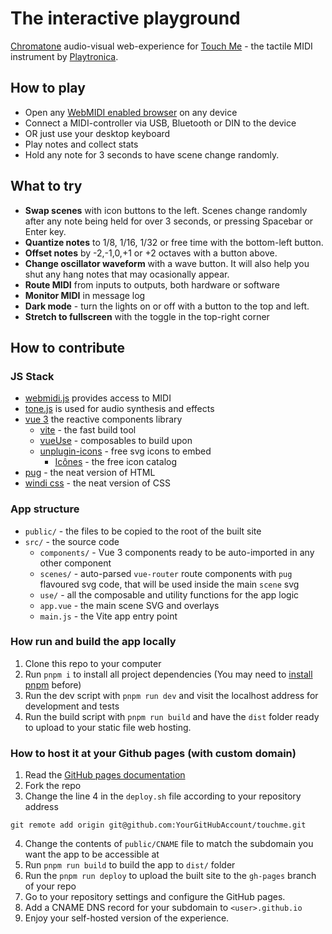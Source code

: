 # The interactive playground

[Chromatone](https://chromatone.center) audio-visual web-experience for [Touch Me](https://shop.playtronica.com/products/touchme) - the tactile MIDI instrument by [Playtronica](https://playtronica.com).

## How to play

- Open any [WebMIDI enabled browser](https://caniuse.com/?search=midi) on any device
- Connect a MIDI-controller via USB, Bluetooth or DIN to the device
- OR just use your desktop keyboard
- Play notes and collect stats
- Hold any note for 3 seconds to have scene change randomly.

## What to try

- **Swap scenes** with icon buttons to the left. Scenes change randomly after any note being held for over 3 seconds, or pressing Spacebar or Enter key.
- **Quantize notes** to 1/8, 1/16, 1/32 or free time with the bottom-left button.
- **Offset notes** by -2,-1,0,+1 or +2 octaves with a button above.
- **Change oscillator waveform** with a wave button. It will also help you shut any hang notes that may ocasionally appear.
- **Route MIDI** from inputs to outputs, both hardware or software
- **Monitor MIDI** in message log
- **Dark mode** - turn the lights on or off with a button to the top and left.
- **Stretch to fullscreen** with the toggle in the top-right corner

## How to contribute

### JS Stack

- [webmidi.js](https://webmidijs.org/docs/) provides access to MIDI
- [tone.js](https://tonejs.github.io) is used for audio synthesis and effects
- [vue 3](https://v3.vuejs.org/) the reactive components library
  - [vite](https://vitejs.dev/) - the fast build tool
  - [vueUse](https://vueuse.org) - composables to build upon
  - [unplugin-icons](https://github.com/antfu/unplugin-icons) - free svg icons to embed
    - [Icônes](https://icones.js.org/) - the free icon catalog
- [pug](https://pugjs.org/api/getting-started.html) - the neat version of HTML
- [windi css](https://windicss.org/) - the neat version of CSS

### App structure

- `public/` - the files to be copied to the root of the built site
- `src/` - the source code
  - `components/` - Vue 3 components ready to be auto-imported in any other component
  - `scenes/` - auto-parsed `vue-router` route components with `pug` flavoured svg code, that will be used inside the main `scene` svg
  - `use/` - all the composable and utility functions for the app logic
  - `app.vue` - the main scene SVG and overlays
  - `main.js` - the Vite app entry point

### How run and build the app locally

1. Clone this repo to your computer
2. Run `pnpm i` to install all project dependencies (You may need to [install pnpm](https://pnpm.io/installation) before)
3. Run the dev script with `pnpm run dev` and visit the localhost address for development and tests
4. Run the build script with `pnpm run build` and have the `dist` folder ready to upload to your static file web hosting.

### How to host it at your Github pages (with custom domain)

1. Read the [GitHub pages documentation](https://docs.github.com/en/pages/configuring-a-custom-domain-for-your-github-pages-site/about-custom-domains-and-github-pages)
2. Fork the repo
3. Change the line 4 in the `deploy.sh` file according to your repository address

```
git remote add origin git@github.com:YourGitHubAccount/touchme.git
```

4. Change the contents of `public/CNAME` file to match the subdomain you want the app to be accessible at
5. Run `pnpm run build` to build the app to `dist/` folder
6. Run the `pnpm run deploy` to upload the built site to the `gh-pages` branch of your repo
7. Go to your repository settings and configure the GitHub pages.
8. Add a CNAME DNS record for your subdomain to `<user>.github.io`
9. Enjoy your self-hosted version of the experience.
